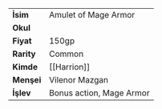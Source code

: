 |  |  |  
|---|---|  
| **İsim** | Amulet of Mage Armor|  
| **Okul** | |  
| **Fiyat** | 150gp|  
| **Rarity** | Common|  
| **Kimde** | [[Harrion]]|  
| **Menşei** | Vilenor Mazgan|  
| **İşlev** | Bonus action, Mage Armor|  
